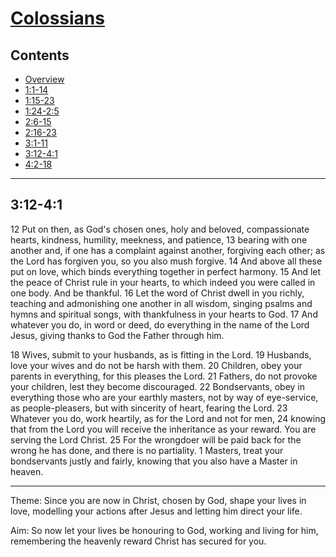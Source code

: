 # [Colossians](Colossians.md)

## Contents
* [Overview](README.md)
* [1:1-14](ch1v1-14.md)
* [1:15-23](ch1v15-23.md)
* [1:24-2:5](ch1v24-ch2v5.md)
* [2:6-15](ch2v6-15.md)
* [2:16-23](ch2v16-23.md)
* [3:1-11](ch3v1-11.md)
* [3:12-4:1](ch3v12-ch4v1.md)
* [4:2-18](ch4v2-18.md)

-----

## 3:12-4:1
12  Put on then, as God's chosen ones, holy and beloved, compassionate hearts,
kindness, humility, meekness, and patience, 13  bearing with one another and,
if one has a complaint against another, forgiving each other; as the Lord has
forgiven you, so you also mush forgive.  14  And above all these put on love,
which binds everything together in perfect harmony.  15  And let the peace of
Christ rule in your hearts, to which indeed you were called in one body. And be
thankful.  16  Let the word of Christ dwell in you richly, teaching and
admonishing one another in all wisdom, singing psalms and hymns and spiritual
songs, with thankfulness in your hearts to God.  17  And whatever you do, in
word or deed, do everything in the name of the Lord Jesus, giving thanks to God
the Father through him.

18  Wives, submit to your husbands, as is fitting in the Lord.  19  Husbands,
love your wives and do not be harsh with them.  20  Children, obey your parents
in everything, for this pleases the Lord.  21  Fathers, do not provoke your
children, lest they become discouraged.  22  Bondservants, obey in everything
those who are your earthly masters, not by way of eye-service, as
people-pleasers, but with sincerity of heart, fearing the Lord.  23  Whatever
you do, work heartily, as for the Lord and not for men, 24  knowing that from
the Lord you will receive the inheritance as your reward. You are serving the
Lord Christ.  25  For the wrongdoer will be paid back for the wrong he has
done, and there is no partiality.  1   Masters, treat your bondservants justly
and fairly, knowing that you also have a Master in heaven.

-----

Theme: Since you are now in Christ, chosen by God, shape your lives in love,
modelling your actions after Jesus and letting him direct your life.

Aim: So now let your lives be honouring to God, working and living for him,
remembering the heavenly reward Christ has secured for you.
